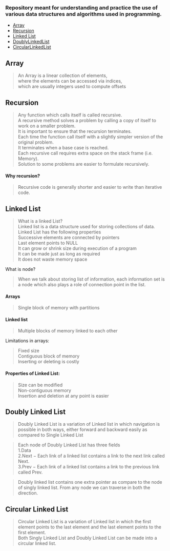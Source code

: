 
### Repository meant for understanding and practice the use of various data structures and algorithms used in programming.

- [Array](#array)
- [Recursion](#recursion)
- [Linked List](#linkedlist)
- [DoublyLinkedList](#doublylinkedlist)
- [CircularLinkedList](#CircularLinkedList)


## Array
> An Array is a linear collection of elements,  
where the elements can be accessed via indices,  
which are usually integers used to compute offsets





## Recursion
> Any function which calls itself is called recursive.<br>
 A recursive method solves a problem by calling a copy of itself to work on a smaller problem.<br>
 It is important to ensure that the recursion terminates.<br>
 Each time the function call itself with a slightly simpler version of the original problem.<br>
 It terminates when a base case is reached.<br>
 Each recursive call requires extra space on the stack frame (i.e. Memory).<br>
 Solution to some problems are easier to formulate recursively.<br>

#### Why recursion?  
>  Recursive code is generally shorter and easier to write than iterative code. <br>


## Linked List
> What is a linked List? <br>
> Linked list is a data structure used for storing collections of data. <br>
> Linked List has the following properties <br>
>  Successive elements are connected by pointers <br>
>  Last element points to NULL <br>
> It can grow or shrink size during execution of a program <br>
>  It can be made just as long as required <br>
> It does not waste memory space <br>



What is node? <br>
> When we talk about storing list of information, each information set is a node which also plays a role of connection point in the list. <br>





#### Arrays <br>
> Single block of memory with partitions <br>


#### Linked list <br>
> Multiple blocks of memory linked to each other <br>




Limitations in arrays: <br>

 > Fixed size <br>
> Contiguous block of memory <br>
> Inserting or deleting is costly <br>




#### Properties of Linked List: <br>
> Size can be modified <br>
>Non-contiguous memory <br>
> Insertion and deletion at any point is easier <br>

## Doubly Linked List
> Doubly Linked List is a variation of Linked list in which navigation is possible in both ways,
either forward and backward easily as compared to Single Linked List  <br>

> Each node of Doubly Linked List has three fields  <br>
> 1.Data <br>
> 2.Next − Each link of a linked list contains a link to the next link called Next. <br>
> 3.Prev − Each link of a linked list contains a link to the previous link called Prev. <br>

> Doubly linked list contains one extra pointer as compare to the node of singly linked list. From any node we can traverse in both the direction. <br>


## Circular Linked List
> Circular Linked List is a variation of Linked list in which the first element points to the last element  and  the  last  element  points  to  the  first  element. <br>
>  Both  Singly  Linked  List  and Doubly Linked List can be made into a circular linked list. <br>




